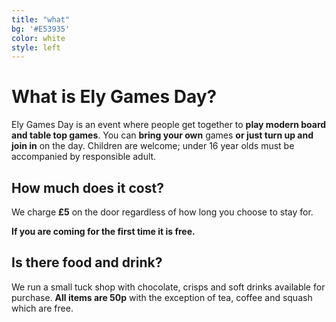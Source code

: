 ```yaml
---
title: "what"
bg: '#E53935'
color: white
style: left
---
```


# What is Ely Games Day?

Ely Games Day is an event where people get together to **play modern board and table top games**. You can **bring your own** games **or just turn up and join in** on the day. Children are welcome; under 16 year olds must be accompanied by responsible adult.

## How much does it cost?

We charge **£5** on the door regardless of how long you choose to stay for. 

**If you are coming for the first time it is free.**

## Is there food and drink?

We run a small tuck shop with chocolate, crisps and soft drinks available for purchase. **All items are 50p** with the exception of tea, coffee and squash which are free. 
